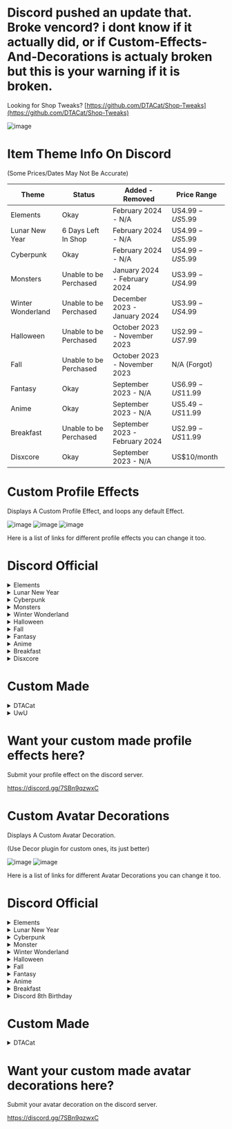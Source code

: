 # Discord pushed an update that. Broke vencord? i dont know if it actually did, or if Custom-Effects-And-Decorations is actualy broken but this is your warning if it is broken.

Looking for Shop Tweaks? [https://github.com/DTACat/Shop-Tweaks](https://github.com/DTACat/Shop-Tweaks)

![image](https://github.com/DTACat/Custom-Effects-And-Decorations-Discord-Theme/assets/141873540/4b98f54c-ab33-4468-938c-e4aa17cedd2e)

# Item Theme Info On Discord

(Some Prices/Dates May Not Be Accurate)

| Theme | Status | Added - Removed | Price Range |
| --- | --- | --- | --- |
| Elements | Okay | February 2024 - N/A | US$4.99 - US$5.99 |
| Lunar New Year | 6 Days Left In Shop | February 2024 - N/A | US$4.99 - US$5.99 |
| Cyberpunk | Okay | February 2024 - N/A | US$4.99 - US$5.99 |
| Monsters | Unable to be Perchased | January 2024 - February 2024 | US$3.99 - US$4.99 |
| Winter Wonderland | Unable to be Perchased | December 2023 - January 2024 | US$3.99 - US$4.99 |
| Halloween | Unable to be Perchased | October 2023 - November 2023 | US$2.99 - US$7.99 |
| Fall | Unable to be Perchased | October 2023 - November 2023 | N/A (Forgot) |
| Fantasy | Okay | September 2023 - N/A | US$6.99 - US$11.99 |
| Anime | Okay | September 2023 - N/A | US$5.49 - US$11.99 |
| Breakfast | Unable to be Perchased | September 2023 - February 2024 | US$2.99 - US$11.99 |
| Disxcore | Okay | September 2023 - N/A | US$10/month |

# Custom Profile Effects
Displays A Custom Profile Effect, and loops any default Effect.

![image](https://cdn.discordapp.com/attachments/1136130967128514613/1168426639038873600/Untitled_video_-_Made_with_Clipchamp_23.gif?ex=6551b91b&is=653f441b&hm=2ef2263a113594fac348248d0e3f14c12c421aa3a38d98af36bda5ceef6a9f69&)
![image](https://github.com/DTACat/Custom-Profile-Effects-Discord-Theme/assets/141873540/570705cf-e5c4-43fc-b337-5cace94f223a)
![image](https://github.com/DTACat/Custom-Effects-And-Decorations-Discord-Theme/assets/141873540/b3bfea1b-a004-4048-904d-df04523387e3)

Here is a list of links for different profile effects you can change it too.


  
# Discord Official

<details>

<summary>Elements</summary>

![image](https://github.com/DTACat/Custom-Effects-And-Decorations-Discord-Theme/assets/141873540/07684381-6e21-4405-9130-1d1fb6a5d02f)

## Rock Slide 

![image](https://github.com/DTACat/Custom-Effects-And-Decorations-Discord-Theme/assets/141873540/f5518227-da7c-4ec1-9ffe-6f4eb545bc2a)

intro: https://cdn.discordapp.com/assets/profile_effects/effects/2024-02-13/rock-slide/intro.png

idle: https://cdn.discordapp.com/assets/profile_effects/effects/2024-02-13/rock-slide/idle.png

## Vortex

![image](https://github.com/DTACat/Custom-Effects-And-Decorations-Discord-Theme/assets/141873540/55a61d16-ae82-4f8a-a6c0-ec41a67d5607)

intro: https://cdn.discordapp.com/assets/profile_effects/effects/2024-02-13/vortex/intro.png

idle: https://cdn.discordapp.com/assets/profile_effects/effects/2024-02-13/vortex/idle.png

## Mastery

![image](https://github.com/DTACat/Custom-Effects-And-Decorations-Discord-Theme/assets/141873540/1502e9a5-ce21-4382-8e77-8eedfaebc2b7)

intro: https://cdn.discordapp.com/assets/profile_effects/effects/2024-02-13/mastery/intro.png

idle: https://cdn.discordapp.com/assets/profile_effects/effects/2024-02-13/mastery/idle.png

</details>

<details>

<summary>Lunar New Year</summary>

![image](https://github.com/DTACat/Custom-Effects-And-Decorations-Discord-Theme/assets/141873540/78730946-e6b4-4f34-810c-5839f63aa3f4)

## Dragon Dance

![image](https://github.com/DTACat/Custom-Effects-And-Decorations-Discord-Theme/assets/141873540/3402d484-90fc-43c8-a844-c24427e001ef)

intro: https://cdn.discordapp.com/assets/profile_effects/effects/2024-02-06/dragon-dance/intro_02c49bbfe7.png

loop: https://cdn.discordapp.com/assets/profile_effects/effects/2024-02-05/dragon-dance/loop.png

## Fortune Flurry

![image](https://github.com/DTACat/Custom-Effects-And-Decorations-Discord-Theme/assets/141873540/513f9ceb-4918-4ce0-969f-5a9a56fc2680)

intro: https://cdn.discordapp.com/assets/profile_effects/effects/2024-02-01/fortune-flurry/intro.png

loop: https://cdn.discordapp.com/assets/profile_effects/effects/2024-02-02/fortune-flurry/loop.png

## Midnight Celebration

![image](https://github.com/DTACat/Custom-Effects-And-Decorations-Discord-Theme/assets/141873540/f120cb2a-d1d3-4de8-b178-9580718e44b0)

frame: https://cdn.discordapp.com/assets/profile_effects/effects/2024-02-01/midnight-celebration/frame.png

intro: https://cdn.discordapp.com/assets/profile_effects/effects/2024-02-01/midnight-celebration/intro.png

fireworks: https://cdn.discordapp.com/assets/profile_effects/effects/2024-02-01/midnight-celebration/fireworks.png

</details>

<details>

<summary>Cyberpunk</summary>

![image](https://github.com/DTACat/Custom-Effects-And-Decorations-Discord-Theme/assets/141873540/8d158021-32bb-4930-8ec1-287e749165fc)

## Nightrunner

![image](https://github.com/DTACat/Custom-Effects-And-Decorations-Discord-Theme/assets/141873540/75ed9c58-611b-47fb-88ac-26299b74ed48)

intro: https://cdn.discordapp.com/assets/profile_effects/effects/2024-1-18/cyberpunk-nightrunner/intro.png

idle: https://cdn.discordapp.com/assets/profile_effects/effects/2024-1-18/cyberpunk-nightrunner/idle.png

## Uplink Error

![image](https://github.com/DTACat/Custom-Effects-And-Decorations-Discord-Theme/assets/141873540/8abcce7a-8057-42f8-b9dd-78da5d16373d)

intro: https://cdn.discordapp.com/assets/profile_effects/effects/2024-1-18/cyberpunk-uplinkerror/intro.png

idle: https://cdn.discordapp.com/assets/profile_effects/effects/2024-1-18/cyberpunk-uplinkerror/idle.png

</details>

<details>

<summary>Monsters</summary>

![image](https://github.com/DTACat/Custom-Effects-And-Decorations-Discord-Theme/assets/141873540/fb3affe8-326c-48df-a430-6d576f6679be)

## Goozilla

![image](https://github.com/DTACat/Custom-Effects-And-Decorations-Discord-Theme/assets/141873540/a84468a2-6d1c-4a9d-bcb7-4456c8a6d0e2)

intro-claw: https://cdn.discordapp.com/assets/profile_effects/effects/2023-11-29/goozilla/intro-claw.png

intro-slime: https://cdn.discordapp.com/assets/profile_effects/effects/2023-11-29/goozilla/intro-slime.png

loop: https://cdn.discordapp.com/assets/profile_effects/effects/2023-11-29/goozilla/loop.png

## Heartzilla

![image](https://github.com/DTACat/Custom-Effects-And-Decorations-Discord-Theme/assets/141873540/1edde4a4-e174-4025-a499-8bd5e311b9f5)

intro: https://cdn.discordapp.com/assets/profile_effects/effects/2023-11-30/heartzilla/intro.png

loop: https://cdn.discordapp.com/assets/profile_effects/effects/2023-11-29/heartzilla/loop.png

## Monster Pop

![image](https://github.com/DTACat/Custom-Effects-And-Decorations-Discord-Theme/assets/141873540/a1810658-db6f-4e59-95bd-18aecd14e460)

intro-glass: https://cdn.discordapp.com/assets/profile_effects/effects/2023-11-30/monster-pop/intro-glass.png

intro-monster: https://cdn.discordapp.com/assets/profile_effects/effects/2023-11-30/monster-pop/intro-monster.png

loop: https://cdn.discordapp.com/assets/profile_effects/effects/2023-11-29/monster-pop/loop.png

</details>

<details>
<summary>Winter Wonderland</summary>

![image](https://github.com/DTACat/Custom-Effects-And-Decorations-Discord-Theme/assets/141873540/023f7647-a73e-46e6-be36-5cfb34969d09)

## Deck the Halls

![image](https://github.com/DTACat/Custom-Effects-And-Decorations-Discord-Theme/assets/141873540/cbb117ea-c64e-4cc2-b29c-24c7558f05ff)

intro: https://cdn.discordapp.com/assets/profile_effects/effects/2023-11-28/deck-the-halls/intro.png

loop: https://cdn.discordapp.com/assets/profile_effects/effects/2023-11-22/deck-the-halls/loop.png

## Snowy Shenanigans

![image](https://github.com/DTACat/Custom-Effects-And-Decorations-Discord-Theme/assets/141873540/2502f44d-4b61-49a8-90d8-20c8635fae39)

intro: https://cdn.discordapp.com/assets/profile_effects/effects/2023-11-28/snowy-shenanigans/intro.png

loop: https://cdn.discordapp.com/assets/profile_effects/effects/2023-11-22/snowy-shenanigans/loop.png

</details>

<details>

<summary>Halloween</summary>

![image](https://github.com/DTACat/Custom-Effects-And-Decorations-Discord-Theme/assets/141873540/33e5ca81-cd95-4f9a-aeec-54c18323cc6f)

## Ghoulish Graffiti

<details>
<summary>Preview</summary>

![image](https://cdn.discordapp.com/attachments/1136130967128514613/1168676717955649566/punk-girl_thumbnail.png)

</details>

intro: https://cdn.discordapp.com/assets/profile_effects/effects/2023-10-11/punk-girl/intro.png

loop: https://cdn.discordapp.com/assets/profile_effects/effects/2023-10-11/punk-girl/loop.png

## Zombie Slime

<details>
<summary>Preview</summary>

![image](https://cdn.discordapp.com/attachments/1136130967128514613/1168677178746081300/zombie-slime_thumbnail.png)

</details>

intro: https://cdn.discordapp.com/assets/profile_effects/effects/b17d139f2e9/zombie-slime/intro.png

pixel intro: https://cdn.discordapp.com/attachments/1136130967128514613/1173496129678233731/Zombie_Pix_Intro.gif

loop: https://cdn.discordapp.com/assets/profile_effects/effects/b17d139f2e9/zombie-slime/loop.png

<details>
<summary>Others</summary>

### Blue (Custom)

intro: https://cdn.discordapp.com/attachments/1136130967128514613/1172414568270659644/Blue_Zombie_Intro.gif

pixel intro: https://cdn.discordapp.com/attachments/1136130967128514613/1173494762788110357/Blue_Zombie_Pix_Intro.gif

loop: https://cdn.discordapp.com/attachments/1136130967128514613/1172416315680641024/Blue_Zombie_Loop.gif

### Red (Custom)

intro: https://cdn.discordapp.com/attachments/1136130967128514613/1172414969455841330/Red_Zombie_Intro.gif

loop: https://cdn.discordapp.com/attachments/1136130967128514613/1172417533752639530/Red_Zombie_Loop.gif

### Purple (Custom)

intro: https://cdn.discordapp.com/attachments/1136130967128514613/1172415738372427836/Purple_Zombie_Intro.gif

loop: https://cdn.discordapp.com/attachments/1136130967128514613/1172417045732802621/Purple_Zombie_Loop.gif

</details>

## Dark Omens

<details>
<summary>Preview</summary>

![image](https://cdn.discordapp.com/attachments/1136130967128514613/1168677979728126032/ghost-skull_thumbnail.png)

</details>

intro: https://cdn.discordapp.com/assets/profile_effects/effects/b17d139f2e9/ghost-skull/intro.png

loop: https://cdn.discordapp.com/assets/profile_effects/effects/b17d139f2e9/ghost-skull/loop.png

</details>

<details>
  
<summary>Fall</summary>

![image](https://github.com/DTACat/Custom-Effects-And-Decorations-Discord-Theme/assets/141873540/652f9d2b-21f5-45f3-806f-5310f5a4a938)

## Fall Foliage

<details>
<summary>Preview</summary>

![image](https://cdn.discordapp.com/attachments/1136130967128514613/1168678906723835934/leaves_thumbnail.png)

</details>

intro-branch: https://cdn.discordapp.com/assets/profile_effects/effects/2023-10-11/leaves/intro-branch.png

intro-leaves: https://cdn.discordapp.com/assets/profile_effects/effects/2023-10-11/leaves/intro-leaves.png

loop: https://cdn.discordapp.com/assets/profile_effects/effects/2023-10-11/leaves/loop.png

## Lilypad Life

<details>
<summary>Preview</summary>

![image](https://cdn.discordapp.com/attachments/1136130967128514613/1168679507025215538/rain_thumbnail.png)

</details>

intro: https://cdn.discordapp.com/assets/profile_effects/effects/2023-9-25/rain/intro.png

loop: https://cdn.discordapp.com/assets/profile_effects/effects/2023-9-25/rain/loop.png

</details>

<details>

<summary>Fantasy</summary>

![image](https://github.com/DTACat/Custom-Effects-And-Decorations-Discord-Theme/assets/141873540/1cdb9f20-472c-4c37-80ef-530812cad8b1)

## Hydro Blast

![image](https://github.com/DTACat/Custom-Effects-And-Decorations-Discord-Theme/assets/141873540/b12451e2-95f0-4b4e-9cac-f11295c7c3cc)

intro: https://cdn.discordapp.com/assets/profile_effects/effects/b17d139f2e9/splash/intro.png

loop: https://cdn.discordapp.com/assets/profile_effects/effects/b17d139f2e9/splash/loop.png

## Sakura Dreams

![image](https://github.com/DTACat/Custom-Effects-And-Decorations-Discord-Theme/assets/141873540/9f0e14e4-c17c-49e2-bf37-547954f79bb2)

intro: https://cdn.discordapp.com/assets/profile_effects/effects/2023-10-5/sakura/intro.png

loop: https://cdn.discordapp.com/assets/profile_effects/effects/2e46d5d2d9e/sakura/loop.png

<details>
<summary>Help</summary>

replace the

"--profile-effect-image: url("https://cdn.discordapp.com/assets/profile_effects/effects/b17d139f2e9/ghost-skull/intro.png");"

on line 18, with

"--profile-effect-image: url("https://cdn.discordapp.com/assets/profile_effects/effects/2023-10-5/sakura/intro.png"), url("https://cdn.discordapp.com/assets/profile_effects/effects/2e46d5d2d9e/sakura/loop.png");"

</details>

## Mystic Vines

![image](https://github.com/DTACat/Custom-Effects-And-Decorations-Discord-Theme/assets/141873540/ebc1d455-e9ed-4893-a9aa-9eb3b0e15071)

intro: https://cdn.discordapp.com/assets/profile_effects/effects/2023-10-11/vines/intro.png

intro-glow: https://cdn.discordapp.com/assets/profile_effects/effects/2023-10-11/vines/intro-glow.png

loop: https://cdn.discordapp.com/assets/profile_effects/effects/2023-10-11/vines/loop.png

<details>
<summary>Help</summary>

replace the

"--profile-effect-image: url("https://cdn.discordapp.com/assets/profile_effects/effects/b17d139f2e9/ghost-skull/intro.png");"

on line 18, with

"--profile-effect-image: url("https://cdn.discordapp.com/assets/profile_effects/effects/2023-10-11/vines/intro.png"), url("https://cdn.discordapp.com/assets/profile_effects/effects/2023-10-11/vines/intro-glow.png"), url("https://cdn.discordapp.com/assets/profile_effects/effects/2023-10-11/vines/loop.png");"

</details>

## Pixie Dust

![image](https://github.com/DTACat/Custom-Effects-And-Decorations-Discord-Theme/assets/141873540/31891da1-a297-4513-b387-e822d33187a8)

loop: https://cdn.discordapp.com/assets/profile_effects/effects/b17d139f2e9/fairy/loop.png

</details>

<details>

<summary>Anime</summary>

![image](https://github.com/DTACat/Custom-Effects-And-Decorations-Discord-Theme/assets/141873540/e669e275-430f-4b65-9565-8c1420918127)

## Magic Hearts

![image](https://github.com/DTACat/Custom-Effects-And-Decorations-Discord-Theme/assets/141873540/4ead59df-57bb-4272-a6aa-c0686dbad107)

intro: https://cdn.discordapp.com/assets/profile_effects/effects/b17d139f2e9/magic-girl/intro.png

loop: https://cdn.discordapp.com/assets/profile_effects/effects/b17d139f2e9/magic-girl/loop.png

## Shater (Broken)

![image](https://github.com/DTACat/Custom-Effects-And-Decorations-Discord-Theme/assets/141873540/ed039480-df47-4c33-aa32-74948f844524)

intro: https://cdn.discordapp.com/assets/profile_effects/effects/2023-10-5/earthquake/intro.png

loop: https://cdn.discordapp.com/assets/profile_effects/effects/2e46d5d2d9e/earthquake/loop.png

## Shuriken Strike (Broken)

![image](https://github.com/DTACat/Custom-Effects-And-Decorations-Discord-Theme/assets/141873540/372bdccc-f198-4759-a01f-dd5ce6765806)

intro: https://cdn.discordapp.com/assets/profile_effects/effects/2023-10-5/shuriken/intro.png

loop: https://cdn.discordapp.com/assets/profile_effects/effects/2e46d5d2d9e/shuriken/loop.png

## Power Surge

![image](https://github.com/DTACat/Custom-Effects-And-Decorations-Discord-Theme/assets/141873540/527ea2b8-2d55-4b5c-9c2d-0d35cf16a6d4)

intro: https://cdn.discordapp.com/assets/profile_effects/effects/2023-9-25/sayan/intro.png

loop: https://cdn.discordapp.com/assets/profile_effects/effects/2023-9-25/sayan/loop.png

## Energy Effect

![image](https://github.com/DTACat/Custom-Effects-And-Decorations-Discord-Theme/assets/141873540/82262d57-9311-4fbb-8254-d7cc0ec0176f)

image: https://cdn.discordapp.com/attachments/1136130967128514613/1172632400040316978/Energy_Effect_Remake.png

</details>

<details>

<summary>Breakfast</summary>

![image](https://github.com/DTACat/Custom-Effects-And-Decorations-Discord-Theme/assets/141873540/3abab467-9824-4409-8a93-4b6da756869a)

## Discord-Os

![image](https://github.com/DTACat/Custom-Effects-And-Decorations-Discord-Theme/assets/141873540/4b7be432-e7d5-480f-9a2f-6d39280999ab)

intro: https://cdn.discordapp.com/assets/profile_effects/effects/2023-9-25/cereal/intro.png

loop: https://cdn.discordapp.com/assets/profile_effects/effects/2023-9-25/cereal/loop.png

## Breakfast Plate

![image](https://github.com/DTACat/Custom-Effects-And-Decorations-Discord-Theme/assets/141873540/d6c1b508-3880-4c6d-97e6-9a1603d5988a)

intro: https://cdn.discordapp.com/assets/profile_effects/effects/2023-9-25/plate/intro.png

loop: https://cdn.discordapp.com/assets/profile_effects/effects/2023-9-25/plate/loop.png

</details>

<details>

<summary>Disxcore</summary>

![image](https://github.com/DTACat/Custom-Effects-And-Decorations-Discord-Theme/assets/141873540/30e4eaa1-b60f-449d-ad66-5843bd52079c)

## Boost Relic

![image](https://github.com/DTACat/Custom-Effects-And-Decorations-Discord-Theme/assets/141873540/fb50630f-83a6-4a40-8bdd-3165a2d05b2f)

intro: https://cdn.discordapp.com/assets/profile_effects/effects/2023-11-7/boost-relic/intro.png

loop: https://cdn.discordapp.com/assets/profile_effects/effects/2023-11-7/boost-relic/loop.png

## Cyberspace

![image](https://github.com/DTACat/Custom-Effects-And-Decorations-Discord-Theme/assets/141873540/f549bd26-8cc8-4545-b600-a6b0dba34222)

intro: https://cdn.discordapp.com/assets/profile_effects/effects/2023-11-7/cyberspace/intro.png

loop: https://cdn.discordapp.com/assets/profile_effects/effects/2023-11-7/cyberspace/loop.png

</details>

  
# Custom Made

<details>
  
<summary>DTACat</summary>

# DTACat

![image](https://github.com/DTACat/Custom-Effects-And-Decorations-Discord-Theme/assets/141873540/c4d0be0d-0891-4b51-98b5-e3a504902d0c)

## DTACat

![image](https://github.com/DTACat/Custom-Effects-And-Decorations-Discord-Theme/assets/141873540/08e02751-7814-4162-85bb-be3c176fd9e1)

image: https://media.discordapp.net/attachments/1136130967128514613/1169088009329709166/DTACatEffect.png

## DTACat Old

<details>
<summary>Preview</summary>

![image](https://cdn.discordapp.com/attachments/1136130967128514613/1168721520667918447/DTACat_thumbnail.png)

</details>

image: https://media.discordapp.net/attachments/1136130967128514613/1168713612425170964/image.png

</details>

<details>

<summary>UwU</summary>

# UwU

## Heart

<details>
<summary>Preview</summary>

![image](https://media.discordapp.net/attachments/1136130967128514613/1170228593457102909/image.png)

</details>

image: https://cdn.discordapp.com/attachments/1136130967128514613/1170217397823754320/Frame_6.png

</details>

# Want your custom made profile effects here?

Submit your profile effect on the discord server.

https://discord.gg/7SBn9qzwxC

</details>

# Custom Avatar Decorations
Displays A Custom Avatar Decoration.

(Use Decor plugin for custom ones, its just better)

![image](https://github.com/DTACat/Custom-Effects-And-Decorations-Discord-Theme/assets/141873540/374b89df-d87f-4801-81d9-1979efc83780)
![image](https://github.com/DTACat/Custom-Effects-And-Decorations-Discord-Theme/assets/141873540/ae7acaa3-2dc8-4dd2-91aa-2e09ed398691)

Here is a list of links for different Avatar Decorations you can change it too.

  
# Discord Official

<details>

<summary>Elements</summary>

## Fire

https://cdn.discordapp.com/avatar-decoration-presets/a_a065206df7b011a5510e4e5bca7d49be.png?size=240&passthrough=true

## Water

https://cdn.discordapp.com/avatar-decoration-presets/a_250640ab00a8837a1d56f35879138177.png?size=240&passthrough=true

## Air

https://cdn.discordapp.com/avatar-decoration-presets/a_554b7c34f7b6c709f19535aacb128e7b.png?size=240&passthrough=true

## Earth

https://cdn.discordapp.com/avatar-decoration-presets/a_fa014594d4b2b4249e1098c0adc85b47.png?size=240&passthrough=true

## Lightning

https://cdn.discordapp.com/avatar-decoration-presets/a_365eed4178528fe8293c4212e8e2d5cb.png?size=240&passthrough=true

## Balance

https://cdn.discordapp.com/avatar-decoration-presets/a_82e4df4028396ad5ccaaafb397fa6248.png?size=240&passthrough=true

</details>

<details>

<summary>Lunar New Year</summary>

## Fan Flourish

https://cdn.discordapp.com/avatar-decoration-presets/a_9d2ff9685be0c668ef6990b0035fac17.png?size=240&passthrough=true

## Lunar Lanterns

https://cdn.discordapp.com/avatar-decoration-presets/a_63b29ec5b1ea6bb01c2251049838d822.png?size=240&passthrough=true

## Firecrackers

https://cdn.discordapp.com/avatar-decoration-presets/a_0f4f1b40921ce680b60007e94427d1f2.png?size=240&passthrough=true

## Dragon's Smile

https://cdn.discordapp.com/avatar-decoration-presets/a_445566ed965b2c1632a5b45c92f32d11.png?size=240&passthrough=true

## Lucky Envelopes

https://cdn.discordapp.com/avatar-decoration-presets/a_1b1df0ae8c2d34afd85da5c22a0d761a.png?size=240&passthrough=true

## Koi Pond

https://cdn.discordapp.com/avatar-decoration-presets/a_50b440810b1bbd89f6284f36d40ad0af.png?size=240&passthrough=true

</details>

<details>

<summary>Cyberpunk</summary>

## Glitch:

https://cdn.discordapp.com/avatar-decoration-presets/a_e90ebc0114e7bdc30353c8b11953ea41.png?size=240&passthrough=true

## Cybernetic

https://cdn.discordapp.com/avatar-decoration-presets/a_c6b3bc1dc49e5b284dca0b6437831004.png?size=240&passthrough=true

## Digital Sunrise

https://cdn.discordapp.com/avatar-decoration-presets/a_cc83efd93ecd6e41857449c3c0ef9b22.png?size=240&passthrough=true

## Implant

https://cdn.discordapp.com/avatar-decoration-presets/a_172fa9da0af8698e37f5e5de76637439.png?size=240&passthrough=true

</details>

<details>

<summary>Monster</summary>

## Beamchomp:

https://cdn.discordapp.com/avatar-decoration-presets/a_e11ac0d3f2b1301173847b84a1a3268f.png?size=240&passthrough=true

## Stinkums:

https://cdn.discordapp.com/avatar-decoration-presets/a_ea8e2e628bacdddb1ef18cb382aa454c.png?size=240&passthrough=true

## Chuck:

https://cdn.discordapp.com/avatar-decoration-presets/a_68b9ced89df522993b81a33f43490ef1.png?size=240&passthrough=true

## Winkle:

https://cdn.discordapp.com/avatar-decoration-presets/a_8b7ad8479ad8cc9996b508b75410e2f9.png?size=240&passthrough=true

## Chewbert:

https://cdn.discordapp.com/avatar-decoration-presets/a_129e3e818c8319e031d34d4194cf8ecd.png?size=240&passthrough=true

## Doodlezard:

https://cdn.discordapp.com/avatar-decoration-presets/a_48ca99fcfa4ecc11acdc323534a0ecbb.png?size=240&passthrough=true

## Glop:

https://cdn.discordapp.com/avatar-decoration-presets/a_42f43a32539de2f3f30a348dc8a880e1.png?size=240&passthrough=true

## Gawblehop:

https://cdn.discordapp.com/avatar-decoration-presets/a_be797b0a0efafd45a9ee49aaedbde4d2.png?size=240&passthrough=ture

</details>

<details>

<summary>Winter Wonderland</summary>

## New Year: 

https://cdn.discordapp.com/avatar-decoration-presets/a_a46f14932ac02de32f64139d3b9057b8.png?size=240&passthrough=true

## Fresh Pine: 

https://cdn.discordapp.com/avatar-decoration-presets/a_a0fafb7c7ee7f1e5b1442f44f3aa14b7.png?size=240&passthrough=true

## Snow Globe: 

https://cdn.discordapp.com/avatar-decoration-presets/a_85a8f9ca60cb4328378270a7f13ed7fd.png?size=240&passthrough=true

## Fairy Lights: 

https://cdn.discordapp.com/avatar-decoration-presets/a_88f42fb7360d8224a670a50c3496f315.png?size=240&passthrough=true

</details>

<details>

<summary>Halloween</summary>

## Graveyard Cat: 

https://cdn.discordapp.com/avatar-decoration-presets/a_ad4e2cad924bbb3a2fddf5c527370479.png?size=240&passthrough=true

## Ghosts: 

https://cdn.discordapp.com/avatar-decoration-presets/a_b9a64088e30fd3a6f2456c2e0f44f173.png?size=240&passthrough=true

## Minions: 

https://cdn.discordapp.com/avatar-decoration-presets/a_f979ba5f9c2ba83db3149cc02f489f7c.png?size=240&passthrough=true

## Jack-o'-lantern: 

https://cdn.discordapp.com/avatar-decoration-presets/a_50939e8f95b0ddfa596809480b0eb3e1.png?size=240&passthrough=true

</details>

<details>

<summary>Fall</summary>

## Autumn Leavs: 

https://cdn.discordapp.com/avatar-decoration-presets/a_5087f7f988bd1b2819cac3e33d0150f5.png?size=240&passthrough=true

## Pumpkin Spice: 

https://cdn.discordapp.com/avatar-decoration-presets/a_145dffeb81bcfff96be683fd9f6db20a.png?size=240&passthrough=true

## Frog Hat: 

https://cdn.discordapp.com/avatar-decoration-presets/a_4936aa6c33a101b593f9607d48d686ec.png?size=240&passthrough=true

## Fox Hat: 

https://cdn.discordapp.com/avatar-decoration-presets/a_7d305bca6cf371df98c059f9d2ef05e4.png?size=240&passthrough=true

</details>



<details>

<summary>Fantasy</summary>

## Flaming Sword: 

https://cdn.discordapp.com/avatar-decoration-presets/a_0f5d6c4dd8ae74662ee9c40722a56cbd.png?size=240&passthrough=true

## Magical Potion: 

https://cdn.discordapp.com/avatar-decoration-presets/a_1dbc603c181999b9815cb426dfec71a6.png?size=240&passthrough=true

## Fairy Sprites: 

https://cdn.discordapp.com/avatar-decoration-presets/a_fe3c76cac2adf426832a7e495e8329d3.png?size=240&passthrough=true

## Wizard's Staff: 

https://cdn.discordapp.com/avatar-decoration-presets/a_db9baf0ba7cf449d2b027c06309dbe8d.png?size=240&passthrough=true

## Glowing Rune: 

https://cdn.discordapp.com/avatar-decoration-presets/a_d650e22f6c4bab4fc0969e9d35edbcb0.png?size=240&passthrough=true

## Defensive Shield: 

https://cdn.discordapp.com/avatar-decoration-presets/a_29a0533cb3de61aa8179810188f3830d.png?size=240&passthrough=true

## Skull Medallion: 

https://cdn.discordapp.com/avatar-decoration-presets/a_9d67a1cbf81fe7197c871e94f619b04b.png?size=240&passthrough=true

## Treasure and Key: 

https://cdn.discordapp.com/avatar-decoration-presets/a_4c9f2ec29c05755456dbce45d8190ed4.png?size=240&passthrough=true

</details>

<details>

<summary>Anime</summary>

## Radiating Energy: 

https://cdn.discordapp.com/avatar-decoration-presets/a_c7e1751e8122f1b475cb3006966fb28c.png?size=240&passthrough=true

## Soul Leaving Body: 

https://cdn.discordapp.com/avatar-decoration-presets/a_c3c09bd122898be35093d0d59850f627.png?size=240&passthrough=true

## Sweat Drops: 

https://cdn.discordapp.com/avatar-decoration-presets/a_55c9d0354290afa8b7fe47ea9bd7dbcf.png?size=240&passthrough=true

## Starry-Eyed: 

https://cdn.discordapp.com/avatar-decoration-presets/a_d72066b8cecbadd9fc951913ebcc384f.png?size=240&passthrough=true

## In Love: 

https://cdn.discordapp.com/avatar-decoration-presets/a_8ffa2ba9bff18e96b76c2e66fd0d7fa3.png?size=240&passthrough=true

## Shocked: 

https://cdn.discordapp.com/avatar-decoration-presets/a_f1b2fd4706ab02b54d3a58f84b3ef564.png?size=240&passthrough=true

## Angry: 

https://cdn.discordapp.com/avatar-decoration-presets/a_3c97a2d37f433a7913a1c7b7a735d000.png?size=240&passthrough=true

</details>

<details>

<summary>Breakfast</summary>

## Toast: 

https://cdn.discordapp.com/avatar-decoration-presets/a_911e48f3a695c7f6c267843ab6a96f2f.png?size=240&passthrough=true

## Morning Coffee: 

https://cdn.discordapp.com/avatar-decoration-presets/a_aa2e1c2b3cf05b24f6ec7b8b4141f5fc.png?size=240&passthrough=true

## Fried Egg: 

https://cdn.discordapp.com/avatar-decoration-presets/a_9b7b74e72efe1bc5a6beddced3da3c0f.png?size=240&passthrough=true

## Blueberry Jam: 

https://cdn.discordapp.com/avatar-decoration-presets/a_faaa56d945e2d0f6c41cf940d122cb9e.png?size=240&passthrough=true

## Doughnut: 

https://cdn.discordapp.com/avatar-decoration-presets/a_8b0d858b65a81ea0c537091a4650a6d4.png?size=240&passthrough=true

## Pancakes: 

https://cdn.discordapp.com/avatar-decoration-presets/a_950aea7686c5674b4e2f5df0830d153b.png?size=240&passthrough=true

</details>

<details>

<summary>Discord 8th Birthday</summary>

## Headset

blue: https://cdn.discordapp.com/avatar-decoration-presets/a_d3da36040163ee0f9176dfe7ced45cdc.png?size=240&passthrough=true

yellow: https://cdn.discordapp.com/attachments/1136130967128514613/1172419779945050153/DISXCOREHeadset_Yellow.gif

purple: https://cdn.discordapp.com/attachments/1136130967128514613/1172419780234465360/DISXCOREHeadset_Perple.gif

## Futuristic UI

blue: https://cdn.discordapp.com/attachments/1136130967128514613/1172422277896359968/Blue_UI.gif

yellow: https://cdn.discordapp.com/attachments/1136130967128514613/1172422278248665120/Yellow_UI.gif

purple: https://cdn.discordapp.com/avatar-decoration-presets/a_fed43ab12698df65902ba06727e20c0e.png?size=240&passthrough=true

## Smoke

blue (Broken): https://cdn.discordapp.com/attachments/1136130967128514613/1172424441016373258/Smoke_Blue.gif

yellow: https://cdn.discordapp.com/avatar-decoration-presets/a_10b9f886b513b77ccdd67c8784f1a496.png?size=240&passthrough=true

purple (Broken): https://cdn.discordapp.com/attachments/1136130967128514613/1172424440634683474/Smoke_Purple.gif

## Saw (Re-Make)

image: https://cdn.discordapp.com/attachments/1136130967128514613/1172431215870091285/Saw.png

## Sparkle Ring (Re-Make)

blue: https://cdn.discordapp.com/attachments/1136130967128514613/1172659569709822132/Sparkle_Ring_Blue.png

yellow: https://cdn.discordapp.com/attachments/1136130967128514613/1172660098498306138/Sparkle_Ring_Yellow.png

purplr: https://cdn.discordapp.com/attachments/1136130967128514613/1172660098276003900/Sparkle_Ring_Purple.png

Sorry, can't get all of them :(

</details>

# Custom Made

<details>
  
<summary>DTACat</summary>

# DTACat

![image](https://github.com/DTACat/Custom-Effects-And-Decorations-Discord-Theme/assets/141873540/c4d0be0d-0891-4b51-98b5-e3a504902d0c)

## Snipe

<details>
<summary>Preview</summary>

![image](https://cdn.discordapp.com/attachments/1136130967128514613/1169098455667441725/DTACatAvatarDeco.png)

</details>

image: https://cdn.discordapp.com/attachments/1136130967128514613/1169098455667441725/DTACatAvatarDeco.png

## Cat Ears

<details>
<summary>Preview</summary>

![image](https://cdn.discordapp.com/attachments/1136130967128514613/1169159581109334036/CatEarDeco.png)

</details>

image: https://cdn.discordapp.com/attachments/1136130967128514613/1169159581109334036/CatEarDeco.png

</details>

# Want your custom made avatar decorations here?

Submit your avatar decoration on the discord server.

https://discord.gg/7SBn9qzwxC
